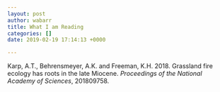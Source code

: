 ```yaml
---
layout: post
author: wabarr
title: What I am Reading
categories: []
date: 2019-02-19 17:14:13 +0000

---
```

<p class="citation">Karp, A.T., Behrensmeyer, A.K. and Freeman, K.H. 2018. Grassland fire ecology has roots in the late Miocene. <i>Proceedings of the National Academy of Sciences</i>, 201809758.</p>